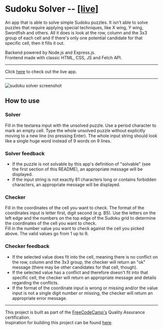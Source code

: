 # Sudoku Solver -- [[live]](https://simple-sudoku-solver.onrender.com/)

An app that is able to solve simple Sudoku puzzles. It isn't able to solve puzzles that require applying special techniques, like X wing, Y wing, Swordfish and others.
All it does is look at the row, column and the 3x3 group of each cell and if there's only one potential candidate for that specific cell, then it fills it out.

Backend powered by Node.js and Express.js.  
Frontend made with classic HTML, CSS, JS and Fetch API.
___
Click [here](https://simple-sudoku-solver.onrender.com/) to check out the live app.
___
![sudoku solver screenshot](https://i.imgur.com/CGpb4qZ.png)

## How to use
### Solver

Fill in the textarea input with the unsolved puzzle. Use a period character to mark an empty cell. Type the whole unsolved puzzle without explicitly moving to a new line (no pressing Enter). The whole input string should look like a single huge word instead of 9 words on 9 lines.  
### Solver feedback
- If the puzzle is not solvable by this app's definition of "solvable" (see the first section of this README), an appropriate message will be displayed.  
- If the input string is not exactly 81 characters long or contains forbidden characters, an appropriate message will be displayed.

### Checker
Fill in the coordinates of the cell you want to check. The format of the coordinates input is letter first, digit second (e.g. B5). Use the letters on the left edge and the numbers on the top edge of the Sudoku grid to determine the coordinates of the cell you want to check.  
Fill in the number value you want to check against the cell you picked above. The valid values go from 1 up to 9.
### Checker feedback
- If the selected value does fit into the cell, meaning there is no conflict on the row, column and the 3x3 group, the checker will return an "ok" message (there may be other candidates for that cell, though).
- If the selected value has a conflict and therefore doesn't fit into that specific cell, the checker will return an appropriate message and details regarding the conflicts.
- If the format of the coordinate input is wrong or missing and/or the value input is not a single digit number or missing, the checker will return an appropriate error message.

___
This project is built as part of the [FreeCodeCamp's](https://www.freecodecamp.org) Quality Assurance certification.  
Inspiration for building this project can be found [here](https://www.freecodecamp.org/learn/quality-assurance/quality-assurance-projects/sudoku-solver).